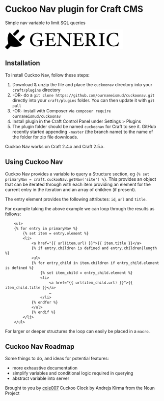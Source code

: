 # Cuckoo Nav plugin for Craft CMS

Simple nav variable to limit SQL queries

![Screenshot](resources/screenshots/plugin_logo.png)

## Installation

To install Cuckoo Nav, follow these steps:

1. Download & unzip the file and place the `cuckoonav` directory into your `craft/plugins` directory
2.  -OR- do a `git clone https://github.com/ournameismud/cuckoonav.git` directly into your `craft/plugins` folder.  You can then update it with `git pull`
3.  -OR- install with Composer via `composer require ournameismud/cuckoonav`
4. Install plugin in the Craft Control Panel under Settings > Plugins
5. The plugin folder should be named `cuckoonav` for Craft to see it.  GitHub recently started appending `-master` (the branch name) to the name of the folder for zip file downloads.

Cuckoo Nav works on Craft 2.4.x and Craft 2.5.x.


## Using Cuckoo Nav

Cuckoo Nav provides a variable to query a Structure section, eg `{% set primaryNav = craft.cuckooNav.getNav('site') %}`.
This provides an object that can be iterated through with each item providing an element for the current entry in the iteration and an array of children (if present).

The entry element provides the following attributes: `id`, `url` and `title`.

For example taking the above example we can loop through the results as follows:

```
	<ul>
	{% for entry in primaryNav %}
		{% set item = entry.element %}
		<li>
			<a href="{{ url(item.url) }}">{{ item.title }}</a>
			{% if entry.children is defined and entry.children|length %}
			<ul>
			{% for entry_child in item.children if entry_child.element is defined %}
				{% set item_child = entry_child.element %}
				<li>
					<a href="{{ url(item_child.url) }}">{{ item_child.title }}</a>
					…
				</li>
			{% endfor %}
			</ul>
			{% endif %}
		</li>
	</ul>
```		

For larger or deeper structures the loop can easily be placed in a `macro`.

## Cuckoo Nav Roadmap

Some things to do, and ideas for potential features:

* more exhaustive documentation
* simplify variables and conditional logic required in querying
* abstract variable into server

Brought to you by [cole007](http://ournameismud.co.uk/)
Cuckoo Clock by Andrejs Kirma from the Noun Project